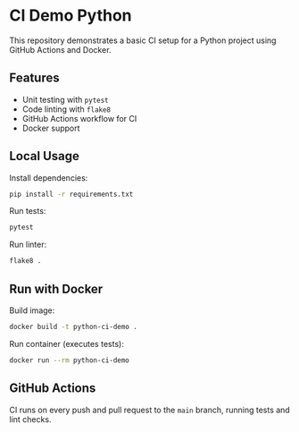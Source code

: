 # CI Demo Python

This repository demonstrates a basic CI setup for a Python project using GitHub Actions and Docker.

## Features

- Unit testing with `pytest`
- Code linting with `flake8`
- GitHub Actions workflow for CI
- Docker support

## Local Usage

Install dependencies:

```bash
pip install -r requirements.txt
```

Run tests:

```bash
pytest
```

Run linter:

```bash
flake8 .
```

## Run with Docker

Build image:

```bash
docker build -t python-ci-demo .
```

Run container (executes tests):

```bash
docker run --rm python-ci-demo
```

## GitHub Actions

CI runs on every push and pull request to the `main` branch, running tests and lint checks.

